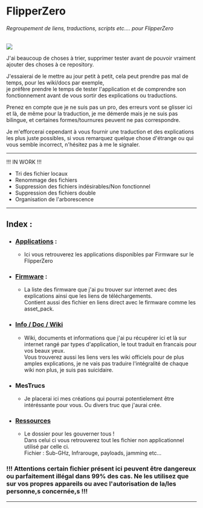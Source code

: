 # FlipperZero
###### Regroupement de liens, traductions, scripts etc.… pour FlipperZero

![](https://github.com/Miiraak/FlipperZero/blob/main/.asset/flipperZbanner.png)

J'ai beaucoup de choses à trier, supprimer tester avant de pouvoir vraiment ajouter des choses à ce repository.

J'essaierai de le mettre au jour petit à petit, cela peut prendre pas mal de temps, pour les wiki/docs par exemple, <br> je préfère prendre le temps de tester l'application et de comprendre son fonctionnement avant de vous sortir des explications ou traductions.

Prenez en compte que je ne suis pas un pro, des erreurs vont se glisser ici et là, de même pour la traduction, je me démerde mais je ne suis pas bilingue, et certaines formes/tournures peuvent ne pas correspondre.

Je m'efforcerai cependant à vous fournir une traduction et des explications les plus juste possibles, si vous remarquez quelque chose d'étrange ou qui vous semble incorrect, n'hésitez pas à me le signaler.

---
   
!!! IN WORK !!!
- Tri des fichier locaux
- Renommage des fichiers
- Suppression des fichiers indésirables/Non fonctionnel
- Suppression des fichiers double
- Organisation de l'arborescence

---

## Index :
- ### [Applications](https://github.com/Miiraak/FlipperZero/tree/main/Applications) :
  - Ici vous retrouverez les applications disponibles par Firmware sur le FlipperZero 

- ### [Firmware](https://github.com/Miiraak/FlipperZero/tree/main/Firmware) :
  - La liste des firmware que j'ai pu trouver sur internet avec des explications ainsi que les liens de téléchargements.<br>
Contient aussi des fichier en liens direct avec le firmware comme les asset_pack. 

- ### [Info / Doc / Wiki](https://github.com/Miiraak/FlipperThings/tree/main/Info-Doc-Wiki)
  - Wiki, documents et informations que j'ai pu récupérer ici et là sur internet rangé par types d'application, le tout traduit en francais pour vos beaux yeux.<br> Vous trouverez aussi les liens vers les wiki officiels pour de plus amples explications, je ne vais pas traduire l'intégralité de chaque wiki non plus, je suis pas suicidaire.
  
- ### MesTrucs
  - Je placerai ici mes créations qui pourrai potentielement être intéréssante pour vous. Ou divers truc que j'aurai crée.

- ### [Ressources](https://github.com/Miiraak/FlipperThings/tree/main/Ressources)
  - Le dossier pour les gouverner tous !<br> 
Dans celui ci vous retrouverez tout les fichier non applicationnel utilisé par celle ci.<br>
Fichier : Sub-GHz, Infrarouge, payloads, jamming etc...

### !!! Attentions certain fichier présent ici peuvent être dangereux ou parfaitement illégal dans 99% des cas. Ne les utilisez que sur vos propres appareils ou avec l'autorisation de la/les personne,s concernée,s !!!

---
